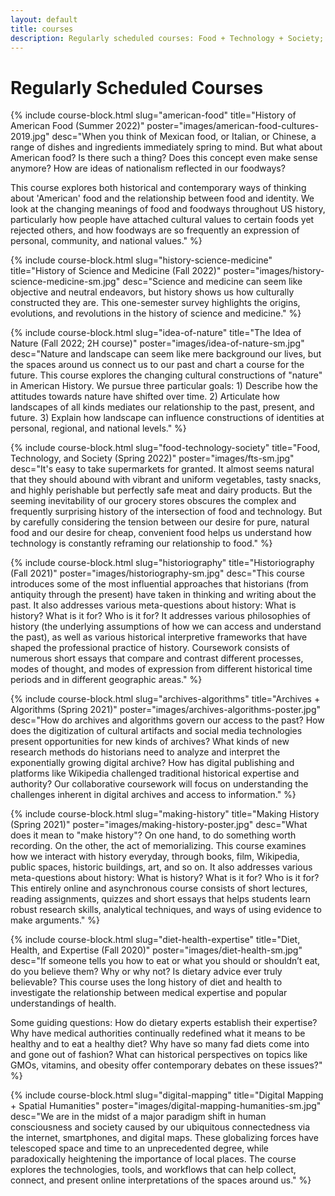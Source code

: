 ```yaml
---
layout: default
title: courses
description: Regularly scheduled courses: Food + Technology + Society; Landscape + Memory; Historiography; American Food; Digital History; History of Diet, Health, Expertise
---
```


# Regularly Scheduled Courses


{% include course-block.html
slug="american-food"
title="History of American Food (Summer 2022)"
poster="images/american-food-cultures-2019.jpg"
desc="When you think of Mexican food, or Italian, or Chinese, a range of dishes and ingredients immediately spring to mind. But what about American food? Is there such a thing? Does this concept even make sense anymore? How are ideas of nationalism reflected in our foodways?

This course explores both historical and contemporary ways of thinking about 'American' food and the relationship between food and identity. We look at the changing meanings of food and foodways throughout US history, particularly how people have attached cultural values to certain foods yet rejected others, and how foodways are so frequently an expression of personal, community, and national values."
%}



{% include course-block.html
slug="history-science-medicine"
title="History of Science and Medicine (Fall 2022)"
poster="images/history-science-medicine-sm.jpg"
desc="Science and medicine can seem like objective and neutral endeavors, but history shows us how culturally constructed they are. This one-semester survey highlights the origins, evolutions, and revolutions in the history of science and medicine."
%}


{% include course-block.html
slug="idea-of-nature"
title="The Idea of Nature (Fall 2022; 2H course)"
poster="images/idea-of-nature-sm.jpg"
desc="Nature and landscape can seem like mere background our lives, but the spaces around us connect us to our past and chart a course for the future. This course explores the changing cultural constructions of \"nature\" in American History. We pursue three particular goals: 1) Describe how the attitudes towards nature have shifted over time. 2) Articulate how landscapes of all kinds mediates our relationship to the past, present, and future. 3) Explain how landscape can influence constructions of identities at personal, regional, and national levels."
%}



{% include course-block.html
slug="food-technology-society"
title="Food, Technology, and Society (Spring 2022)"
poster="images/fts-sm.jpg"
desc="It's easy to take supermarkets for granted. It almost seems natural that they should abound with vibrant and uniform vegetables, tasty snacks, and highly perishable but perfectly safe meat and dairy products. But the seeming inevitability of our grocery stores obscures the complex and frequently surprising history of the intersection of food and technology. But by carefully considering the tension between our desire for pure, natural food and our desire for cheap, convenient food helps us understand how technology is constantly reframing our relationship to food."
%}

{% include course-block.html
slug="historiography"
title="Historiography (Fall 2021)"
poster="images/historiography-sm.jpg"
desc="This course introduces some of the most influential approaches that historians (from antiquity through the present) have taken in thinking and writing about the past. It also addresses various meta-questions about history: What is history? What is it for? Who is it for? It addresses various philosophies of history (the underlying assumptions of how we can access and understand the past), as well as various historical interpretive frameworks that have shaped the professional practice of history. Coursework consists of numerous short essays that compare and contrast different processes, modes of thought, and modes of expression from different historical time periods and in different geographic areas."
%}



{% include course-block.html
slug="archives-algorithms"
title="Archives + Algorithms (Spring 2021)"
poster="images/archives-algorithms-poster.jpg"
desc="How do archives and algorithms govern our access to the past? How does the digitization of cultural artifacts and social media technologies present opportunities for new kinds of archives? What kinds of new research methods do historians need to analyze and interpret the exponentially growing digital archive? How has digital publishing and platforms like Wikipedia challenged traditional historical expertise and authority? Our collaborative coursework will focus on understanding the challenges inherent in digital archives and access to information."
%}

{% include course-block.html
slug="making-history"
title="Making History (Spring 2021)"
poster="images/making-history-poster.jpg"
desc="What does it mean to \"make history\"? On one hand, to do something worth recording. On the other, the act of memorializing. This course examines how we interact with history everyday, through books, film, Wikipedia, public spaces, historic buildings, art, and so on. It also addresses various meta-questions about history: What is history? What is it for? Who is it for? This entirely online and asynchronous course consists of short lectures, reading assignments, quizzes and short essays that helps students learn robust research skills, analytical techniques, and ways of using evidence to make arguments."
%}


{% include course-block.html
slug="diet-health-expertise"
title="Diet, Health, and Expertise (Fall 2020)"
poster="images/diet-health-sm.jpg"
desc="If someone tells you how to eat or what you should or shouldn’t eat, do you believe them? Why or why not? Is dietary advice ever truly believable? This course uses the long history of diet and health to investigate the relationship between medical expertise and popular understandings of health.

Some guiding questions: How do dietary experts establish their expertise? Why have medical authorities continually redefined what it means to be healthy and to eat a healthy diet? Why have so many fad diets come into and gone out of fashion?  What can historical perspectives on topics like GMOs, vitamins, and obesity offer contemporary debates on these issues?"
%}


{% include course-block.html
slug="digital-mapping"
title="Digital Mapping + Spatial Humanities"
poster="images/digital-mapping-humanities-sm.jpg"
desc="We are in the midst of a major paradigm shift in human consciousness and society caused by our ubiquitous connectedness via the internet, smartphones, and digital maps. These globalizing forces have telescoped space and time to an unprecedented degree, while paradoxically heightening the importance of local places. The course explores the technologies, tools, and workflows that can help collect, connect, and present online interpretations of the spaces around us."
%}
